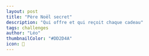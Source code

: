 ```yaml
---
layout: post
title: "Père Noël secret"
description: "Qui offre et qui reçoit chaque cadeau"
tags: challenges
author: "Léo"
thumbnailColor: "#DD2D4A"
icon: 🎁
---
```

